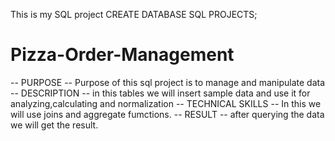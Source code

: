 This is my SQL project
CREATE DATABASE SQL PROJECTS;

# Pizza-Order-Management #
-- PURPOSE --
Purpose of this sql project is to manage and manipulate data
-- DESCRIPTION --
in this tables we will insert sample data and use it for analyzing,calculating and normalization
-- TECHNICAL SKILLS -- 
In this we will use joins and aggregate fumctions.
-- RESULT --
after querying the data we will get the result.
